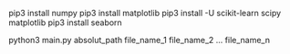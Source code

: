 pip3 install numpy
pip3 install matplotlib
pip3 install -U scikit-learn scipy matplotlib
pip3 install seaborn

python3 main.py absolut_path file_name_1 file_name_2 ... file_name_n